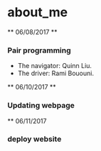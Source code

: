 # about_me



** 06/08/2017 **
### Pair programming

* The navigator: Quinn Liu.
* The driver: Rami Bououni.

** 06/10/2017 **
### Updating webpage

** 06/11/2017
### deploy website
